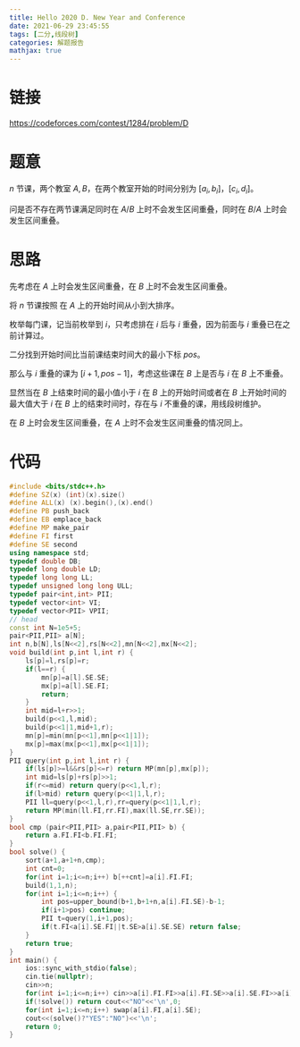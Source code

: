 ```yaml
---
title: Hello 2020 D. New Year and Conference
date: 2021-06-29 23:45:55
tags: [二分,线段树]
categories: 解题报告
mathjax: true
---
```


# 链接

<https://codeforces.com/contest/1284/problem/D>

# 题意

$n$ 节课，两个教室 $A,B$，在两个教室开始的时间分别为 $[a_i,b_i]$，$[c_i,d_i]$。

问是否不存在两节课满足同时在 $A/B$ 上时不会发生区间重叠，同时在 $B/A$ 上时会发生区间重叠。

<!--more-->

# 思路

先考虑在 $A$ 上时会发生区间重叠，在 $B$ 上时不会发生区间重叠。

将 $n$ 节课按照 在 $A$ 上的开始时间从小到大排序。

枚举每门课，记当前枚举到 $i$，只考虑排在 $i$ 后与 $i$ 重叠，因为前面与 $i$ 重叠已在之前计算过。

二分找到开始时间比当前课结束时间大的最小下标 $pos$。

那么与 $i$ 重叠的课为 $[i+1,pos-1]$，考虑这些课在 $B$ 上是否与 $i$ 在 $B$ 上不重叠。

显然当在 $B$ 上结束时间的最小值小于 $i$ 在 $B$ 上的开始时间或者在 $B$ 上开始时间的最大值大于 $i$ 在 $B$ 上的结束时间时，存在与 $i$ 不重叠的课，用线段树维护。

在 $B$ 上时会发生区间重叠，在 $A$ 上时不会发生区间重叠的情况同上。
# 代码

```cpp
#include <bits/stdc++.h>
#define SZ(x) (int)(x).size()
#define ALL(x) (x).begin(),(x).end()
#define PB push_back
#define EB emplace_back
#define MP make_pair
#define FI first
#define SE second
using namespace std;
typedef double DB;
typedef long double LD;
typedef long long LL;
typedef unsigned long long ULL;
typedef pair<int,int> PII;
typedef vector<int> VI;
typedef vector<PII> VPII;
// head
const int N=1e5+5;
pair<PII,PII> a[N];
int n,b[N],ls[N<<2],rs[N<<2],mn[N<<2],mx[N<<2];
void build(int p,int l,int r) {
    ls[p]=l,rs[p]=r;
    if(l==r) {
        mn[p]=a[l].SE.SE;
        mx[p]=a[l].SE.FI;
        return;
    }
    int mid=l+r>>1;
    build(p<<1,l,mid);
    build(p<<1|1,mid+1,r);
    mn[p]=min(mn[p<<1],mn[p<<1|1]);
    mx[p]=max(mx[p<<1],mx[p<<1|1]);
}
PII query(int p,int l,int r) {
    if(ls[p]>=l&&rs[p]<=r) return MP(mn[p],mx[p]);
    int mid=ls[p]+rs[p]>>1;
    if(r<=mid) return query(p<<1,l,r);
    if(l>mid) return query(p<<1|1,l,r);
    PII ll=query(p<<1,l,r),rr=query(p<<1|1,l,r);
    return MP(min(ll.FI,rr.FI),max(ll.SE,rr.SE));
}
bool cmp (pair<PII,PII> a,pair<PII,PII> b) {
    return a.FI.FI<b.FI.FI;
}
bool solve() {
    sort(a+1,a+1+n,cmp);
    int cnt=0;
    for(int i=1;i<=n;i++) b[++cnt]=a[i].FI.FI;
    build(1,1,n);
    for(int i=1;i<=n;i++) {
        int pos=upper_bound(b+1,b+1+n,a[i].FI.SE)-b-1;
        if(i+1>pos) continue;
        PII t=query(1,i+1,pos);
        if(t.FI<a[i].SE.FI||t.SE>a[i].SE.SE) return false;
    }
    return true;
}
int main() {
    ios::sync_with_stdio(false);
    cin.tie(nullptr);
    cin>>n;
    for(int i=1;i<=n;i++) cin>>a[i].FI.FI>>a[i].FI.SE>>a[i].SE.FI>>a[i].SE.SE;
    if(!solve()) return cout<<"NO"<<'\n',0;
    for(int i=1;i<=n;i++) swap(a[i].FI,a[i].SE);
    cout<<(solve()?"YES":"NO")<<'\n';
    return 0;
}
```